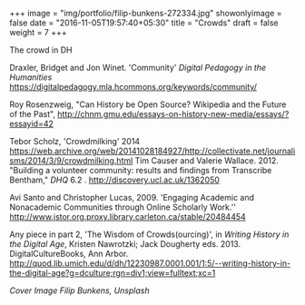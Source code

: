 +++
image = "img/portfolio/filip-bunkens-272334.jpg"
showonlyimage = false
date = "2016-11-05T19:57:40+05:30"
title = "Crowds"
draft = false
weight = 7
+++

The crowd in DH

<!--more-->

Draxler, Bridget and Jon Winet. 'Community' _Digital Pedagogy in the Humanities_ <https://digitalpedagogy.mla.hcommons.org/keywords/community/>

Roy Rosenzweig, "Can History be Open Source? Wikipedia and the Future of the Past", <http://chnm.gmu.edu/essays-on-history-new-media/essays/?essayid=42>

Tebor Scholz, 'Crowdmilking' 2014 <https://web.archive.org/web/20141028184927/http://collectivate.net/journalisms/2014/3/9/crowdmilking.html>
Tim Causer and Valerie Wallace. 2012. "Building a volunteer community: results and findings from Transcribe Bentham," _DHQ_ 6.2 . <http://discovery.ucl.ac.uk/1362050>

Avi Santo and Christopher Lucas, 2009. 'Engaging Academic and Nonacademic Communities through Online Scholarly Work.'' <http://www.jstor.org.proxy.library.carleton.ca/stable/20484454>

Any piece in part 2, 'The Wisdom of Crowds(ourcing)', in _Writing History in the Digital Age_, Kristen Nawrotzki; Jack Dougherty eds. 2013. DigitalCultureBooks, Ann Arbor. <http://quod.lib.umich.edu/d/dh/12230987.0001.001/1:5/--writing-history-in-the-digital-age?g=dculture;rgn=div1;view=fulltext;xc=1>

_Cover Image Filip Bunkens, Unsplash_
